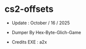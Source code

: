 # cs2-offsets

- Update : October / 16 / 2025 

- Dumper By Hex-Byte-Glich-Game

- Credits EXE : a2x
